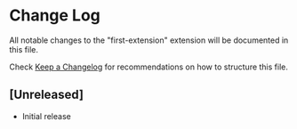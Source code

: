 # Change Log

All notable changes to the "first-extension" extension will be documented in this file.

Check [Keep a Changelog](http://keepachangelog.com/) for recommendations on how to structure this file.

## [Unreleased]

- Initial release